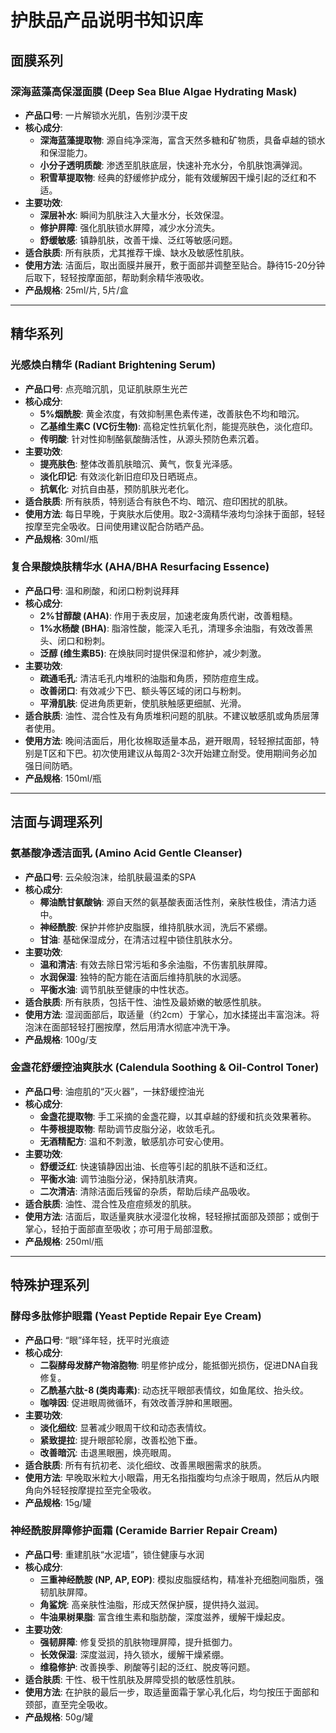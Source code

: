 # 护肤品产品说明书知识库

## 面膜系列

### 深海蓝藻高保湿面膜 (Deep Sea Blue Algae Hydrating Mask)

-   **产品口号**: 一片解锁水光肌，告别沙漠干皮
-   **核心成分**:
    -   **深海蓝藻提取物**: 源自纯净深海，富含天然多糖和矿物质，具备卓越的锁水和保湿能力。
    -   **小分子透明质酸**: 渗透至肌肤底层，快速补充水分，令肌肤饱满弹润。
    -   **积雪草提取物**: 经典的舒缓修护成分，能有效缓解因干燥引起的泛红和不适。
-   **主要功效**:
    -   **深层补水**: 瞬间为肌肤注入大量水分，长效保湿。
    -   **修护屏障**: 强化肌肤锁水屏障，减少水分流失。
    -   **舒缓敏感**: 镇静肌肤，改善干燥、泛红等敏感问题。
-   **适合肤质**: 所有肤质，尤其推荐干燥、缺水及敏感性肌肤。
-   **使用方法**: 洁面后，取出面膜并展开，敷于面部并调整至贴合。静待15-20分钟后取下，轻轻按摩面部，帮助剩余精华液吸收。
-   **产品规格**: 25ml/片, 5片/盒

---

## 精华系列

### 光感焕白精华 (Radiant Brightening Serum)

-   **产品口号**: 点亮暗沉肌，见证肌肤原生光芒
-   **核心成分**:
    -   **5%烟酰胺**: 黄金浓度，有效抑制黑色素传递，改善肤色不均和暗沉。
    -   **乙基维生素C (VC衍生物)**: 高稳定性抗氧化剂，能提亮肤色，淡化痘印。
    -   **传明酸**: 针对性抑制酪氨酸酶活性，从源头预防色素沉着。
-   **主要功效**:
    -   **提亮肤色**: 整体改善肌肤暗沉、黄气，恢复光泽感。
    -   **淡化印记**: 有效淡化新旧痘印及日晒斑点。
    -   **抗氧化**: 对抗自由基，预防肌肤光老化。
-   **适合肤质**: 所有肤质，特别适合有肤色不均、暗沉、痘印困扰的肌肤。
-   **使用方法**: 每日早晚，于爽肤水后使用。取2-3滴精华液均匀涂抹于面部，轻轻按摩至完全吸收。日间使用建议配合防晒产品。
-   **产品规格**: 30ml/瓶

### 复合果酸焕肤精华水 (AHA/BHA Resurfacing Essence)

-   **产品口号**: 温和刷酸，和闭口粉刺说拜拜
-   **核心成分**:
    -   **2%甘醇酸 (AHA)**: 作用于表皮层，加速老废角质代谢，改善粗糙。
    -   **1%水杨酸 (BHA)**: 脂溶性酸，能深入毛孔，清理多余油脂，有效改善黑头、闭口和粉刺。
    -   **泛醇 (维生素B5)**: 在焕肤同时提供保湿和修护，减少刺激。
-   **主要功效**:
    -   **疏通毛孔**: 清洁毛孔内堆积的油脂和角质，预防痘痘生成。
    -   **改善闭口**: 有效减少下巴、额头等区域的闭口与粉刺。
    -   **平滑肌肤**: 促进角质更新，使肌肤触感更细腻、光滑。
-   **适合肤质**: 油性、混合性及有角质堆积问题的肌肤。不建议敏感肌或角质层薄者使用。
-   **使用方法**: 晚间洁面后，用化妆棉取适量本品，避开眼周，轻轻擦拭面部，特别是T区和下巴。初次使用建议从每周2-3次开始建立耐受。使用期间务必加强日间防晒。
-   **产品规格**: 150ml/瓶

---

## 洁面与调理系列

### 氨基酸净透洁面乳 (Amino Acid Gentle Cleanser)

-   **产品口号**: 云朵般泡沫，给肌肤最温柔的SPA
-   **核心成分**:
    -   **椰油酰甘氨酸钠**: 源自天然的氨基酸表面活性剂，亲肤性极佳，清洁力适中。
    -   **神经酰胺**: 保护并修护皮脂膜，维持肌肤水润，洗后不紧绷。
    -   **甘油**: 基础保湿成分，在清洁过程中锁住肌肤水分。
-   **主要功效**:
    -   **温和清洁**: 有效去除日常污垢和多余油脂，不伤害肌肤屏障。
    -   **水润保湿**: 独特的配方能在洁面后维持肌肤的水润感。
    -   **平衡水油**: 调节肌肤至健康的中性状态。
-   **适合肤质**: 所有肤质，包括干性、油性及最娇嫩的敏感性肌肤。
-   **使用方法**: 湿润面部后，取适量（约2cm）于掌心，加水揉搓出丰富泡沫。将泡沫在面部轻轻打圈按摩，然后用清水彻底冲洗干净。
-   **产品规格**: 100g/支

### 金盏花舒缓控油爽肤水 (Calendula Soothing & Oil-Control Toner)

-   **产品口号**: 油痘肌的“灭火器”，一抹舒缓控油光
-   **核心成分**:
    -   **金盏花提取物**: 手工采摘的金盏花瓣，以其卓越的舒缓和抗炎效果著称。
    -   **牛蒡根提取物**: 帮助调节皮脂分泌，收敛毛孔。
    -   **无酒精配方**: 温和不刺激，敏感肌亦可安心使用。
-   **主要功效**:
    -   **舒缓泛红**: 快速镇静因出油、长痘等引起的肌肤不适和泛红。
    -   **平衡水油**: 调节油脂分泌，保持肌肤清爽。
    -   **二次清洁**: 清除洁面后残留的杂质，帮助后续产品吸收。
-   **适合肤质**: 油性、混合性及痘痘频发的肌肤。
-   **使用方法**: 洁面后，取适量爽肤水浸湿化妆棉，轻轻擦拭面部及颈部；或倒于掌心，轻拍于面部直至吸收；亦可用于局部湿敷。
-   **产品规格**: 250ml/瓶

---

## 特殊护理系列

### 酵母多肽修护眼霜 (Yeast Peptide Repair Eye Cream)

-   **产品口号**: “眼”绎年轻，抚平时光痕迹
-   **核心成分**:
    -   **二裂酵母发酵产物溶胞物**: 明星修护成分，能抵御光损伤，促进DNA自我修复。
    -   **乙酰基六肽-8 (类肉毒素)**: 动态抚平眼部表情纹，如鱼尾纹、抬头纹。
    -   **咖啡因**: 促进眼周微循环，有效改善浮肿和黑眼圈。
-   **主要功效**:
    -   **淡化细纹**: 显著减少眼周干纹和动态表情纹。
    -   **紧致提拉**: 提升眼部轮廓，改善松弛下垂。
    -   **改善暗沉**: 击退黑眼圈，焕亮眼周。
-   **适合肤质**: 所有有抗初老、淡化细纹、改善黑眼圈需求的肤质。
-   **使用方法**: 早晚取米粒大小眼霜，用无名指指腹均匀点涂于眼周，然后从内眼角向外轻轻按摩提拉至完全吸收。
-   **产品规格**: 15g/罐

### 神经酰胺屏障修护面霜 (Ceramide Barrier Repair Cream)

-   **产品口号**: 重建肌肤“水泥墙”，锁住健康与水润
-   **核心成分**:
    -   **三重神经酰胺 (NP, AP, EOP)**: 模拟皮脂膜结构，精准补充细胞间脂质，强韧肌肤屏障。
    -   **角鲨烷**: 高亲肤性油脂，形成天然保护膜，提供持久滋润。
    -   **牛油果树果脂**: 富含维生素和脂肪酸，深度滋养，缓解干燥起皮。
-   **主要功效**:
    -   **强韧屏障**: 修复受损的肌肤物理屏障，提升抵御力。
    -   **长效保湿**: 深度滋润，持久锁水，缓解干燥紧绷。
    -   **维稳修护**: 改善换季、刷酸等引起的泛红、脱皮等问题。
-   **适合肤质**: 干性、极干性肌肤及屏障受损的敏感性肌肤。
-   **使用方法**: 在护肤的最后一步，取适量面霜于掌心乳化后，均匀按压于面部和颈部，直至完全吸收。
-   **产品规格**: 50g/罐